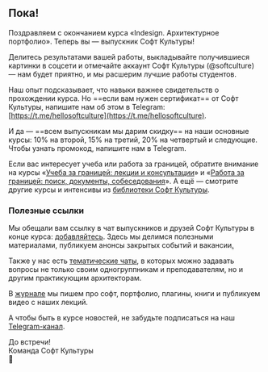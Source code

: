 ## Пока!

Поздравляем с окончанием курса «Indesign. Архитектурное портфолио». Теперь вы — выпускник Софт Культуры!

Делитесь результатами вашей работы, выкладывайте получившиеся картинки в соцсети и отмечайте аккаунт Софт Культуры (@softculture) — нам будет приятно, и мы расшерим лучшие работы студентов.

Наш опыт подсказывает, что навыки важнее свидетельств о прохождении курса. Но ==если вам нужен сертификат== от Софт Культуры, напишите нам об этом в Telegram: [https://t.me/hellosoftculture](https://t.me/hellosoftculture).

И да — ==всем выпускникам мы дарим скидку== на наши основные курсы: 10% на второй, 15% на третий, 20% на четвертый и следующие. Чтобы узнать промокод, напишите нам в Telegram.

Если вас интересует учеба или работа за границей, обратите внимание на курсы «[Учеба за границей: лекции и консультации](https://softculture.cc/courses/architects/study-abroad)» и «[Работа за границей: поиск, документы, собеседования](https://softculture.cc/courses/architects/work-abroad)». А ещё — смотрите другие курсы и интенсивы из [библиотеки Софт Культуры](https://softculture.cc/library).

### Полезные ссылки

Мы обещали вам ссылку в чат выпускников и друзей Софт Культуры в конце курса: [добавляйтесь](https://t.me/+V-vYoA2OPRg4tPsm). Здесь мы делимся полезными материалами, публикуем анонсы закрытых событий и вакансии[.](https://t.me/+V-vYoA2OPRg4tPsm)

Также у нас есть [тематические чаты](https://t.me/softculture/3474), в которых можно задавать вопросы не только своим одногруппникам и преподавателям, но и другим практикующим архитекторам.

В [журнале](https://softculture.cc/blog/) мы пишем про софт, портфолио, плагины, книги и публикуем видео с наших лекций.

А чтобы быть в курсе новостей, не забудьте подписаться на наш [Telegram-канал](https://t.me/softculture).

До встречи!  
Команда Софт Культуры  
🖤